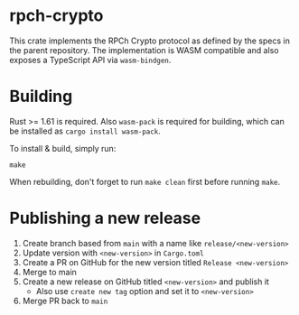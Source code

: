 # rpch-crypto

This crate implements the RPCh Crypto protocol as defined by the specs in the parent repository.
The implementation is WASM compatible and also exposes a TypeScript API via `wasm-bindgen`.

# Building

Rust >= 1.61 is required. Also `wasm-pack` is required for building, which can be installed as `cargo install wasm-pack`.

To install & build, simply run:

`make`

When rebuilding, don't forget to run `make clean` first before running `make`.

# Publishing a new release

1. Create branch based from `main` with a name like `release/<new-version>`
2. Update version with `<new-version>` in `Cargo.toml`
3. Create a PR on GitHub for the new version titled `Release <new-version>`
4. Merge to main
5. Create a new release on GitHub titled `<new-version>` and publish it
   - Also use `create new tag` option and set it to `<new-version>`
6. Merge PR back to `main`
